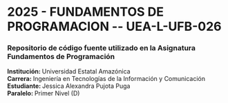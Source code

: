 <h1>2025 - FUNDAMENTOS DE PROGRAMACION -- UEA-L-UFB-026</h1>

<h3>Repositorio de código fuente utilizado en la Asignatura Fundamentos de Programación</h3>

<p>
    <strong>Institución: </strong>Universidad Estatal Amazónica <br>
    <strong>Carrera: </strong>Ingeniería en Tecnologías de la Información y Comunicación <br>
    <strong>Estudiante: </strong>Jessica Alexandra Pujota Puga <br>
    <strong>Paralelo: </strong>Primer Nivel (D) <br>

</p>